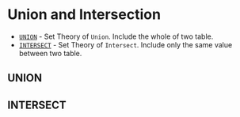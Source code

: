 # Union and Intersection

- [`UNION`](#union) - Set Theory of `Union`. Include the whole of two table.
- [`INTERSECT`](#intersect) - Set Theory of `Intersect`. Include only the same value between two table.

## UNION

## INTERSECT
